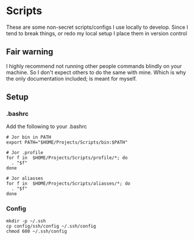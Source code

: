 # Scripts
These are some non-secret scripts/configs I use locally to develop. Since I tend to break things, or redo my local setup I place them in version control

## Fair warning
I highly recommend not running other people commands blindly on your machine. So I don't expect others to do the same with mine. Which is why the only documentation included; is meant for myself.


## Setup

### .bashrc
Add the following to your .bashrc
```shell
# Jor bin in PATH
export PATH="$HOME/Projects/Scripts/bin:$PATH"

# Jor .profile
for f in  $HOME/Projects/Scripts/profile/*; do
  . "$f"
done

# Jor aliasses
for f in  $HOME/Projects/Scripts/aliasses/*; do
  . "$f"
done
```

### Config
```shell
mkdir -p ~/.ssh
cp config/ssh/config ~/.ssh/config
chmod 600 ~/.ssh/config
```
